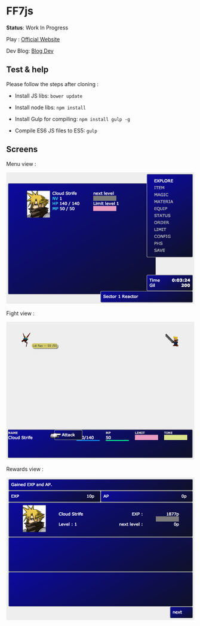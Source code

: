 # FF7js

**Status**: Work In Progress

Play : [Official Website](http://ff7js.menencia.com)

Dev Blog: [Blog Dev](http://ff7js.tumblr.com)

## Test & help

Please follow the steps after cloning :

- Install JS libs: `bower update`

- Install node libs: `npm install`

- Install Gulp for compiling: `npm install gulp -g`

- Compile ES6 JS files to ES5: `gulp`

## Screens

Menu view :

![Menu view](/img/screens/home.png)

Fight view :

![Menu view](/img/screens/fight.png)

Rewards view :

![Menu view](/img/screens/rewards.png)